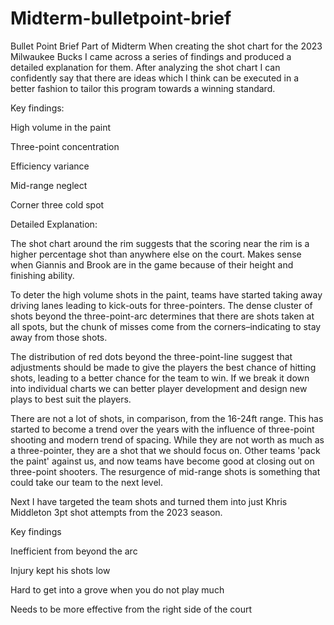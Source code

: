 # Midterm-bulletpoint-brief
Bullet Point Brief Part of Midterm
When creating the shot chart for the 2023 Milwaukee Bucks I came across a series of findings and produced a detailed explanation for them. After analyzing the shot chart I can confidently say that there are ideas which I think can be executed in a better fashion to tailor this program towards a winning standard.

Key findings:

High volume in the paint

Three-point concentration

Efficiency variance

Mid-range neglect

Corner three cold spot

Detailed Explanation:

The shot chart around the rim suggests that the scoring near the rim is a higher percentage shot than anywhere else on the court. Makes sense when Giannis and Brook are in the game because of their height and finishing ability.

To deter the high volume shots in the paint, teams have started taking away driving lanes leading to kick-outs for three-pointers. The dense cluster of shots beyond the three-point-arc determines that there are shots taken at all spots, but the chunk of misses come from the corners–indicating to stay away from those shots.

The distribution of red dots beyond the three-point-line suggest that adjustments should be made to give the players the best chance of hitting shots, leading to a better chance for the team to win. If we break it down into individual charts we can better player development and design new plays to best suit the players.

There are not a lot of shots, in comparison, from the 16-24ft range. This has started to become a trend over the years with the influence of three-point shooting and modern trend of spacing. While they are not worth as much as a three-pointer, they are a shot that we should focus on. Other teams 'pack the paint' against us, and now teams have become good at closing out on three-point shooters. The resurgence of mid-range shots is something that could take our team to the next level.

Next I have targeted the team shots and turned them into just Khris Middleton 3pt shot attempts from the 2023 season.


Key findings

Inefficient from beyond the arc

Injury kept his shots low

Hard to get into a grove when you do not play much

Needs to be more effective from the right side of the court

